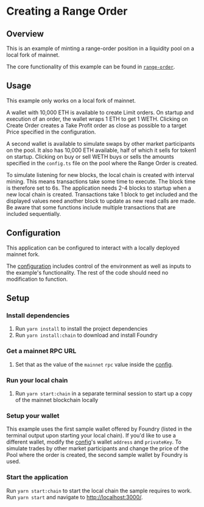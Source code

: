 # Creating a Range Order

## Overview

This is an example of minting a range-order position in a liquidity pool on a local fork of mainnet.

The core functionality of this example can be found in [`range-order`](./src/libs/range-order.ts).

## Usage

This example only works on a local fork of mainnet.

A wallet with 10,000 ETH is available to create Limit orders. On startup and execution of an order, the wallet wraps 1 ETH to get 1 WETH.
Clicking on Create Order creates a Take Profit order as close as possible to a target Price specified in the configuration.

A second wallet is available to simulate swaps by other market participants on the pool.
It also has 10,000 ETH available, half of which it sells for token1 on startup.
Clicking on buy or sell WETH buys or sells the amounts specified in the `config.ts` file on the pool where the Range Order is created.

To simulate listening for new blocks, the local chain is created with interval mining. This means transactions take some time to execute. The block time is therefore set to 6s.
The application needs 2-4 blocks to startup when a new local chain is created.
Transactions take 1 block to get included and the displayed values need another block to update as new read calls are made. Be aware that some functions include multiple transactions that are included sequentially.

## Configuration

This application can be configured to interact with a locally deployed mainnet fork.

The [configuration](./src/config.ts) includes control of the environment as well as inputs to the example's functionality. The rest of the code should need no modification to function.

## Setup

### Install dependencies

1. Run `yarn install` to install the project dependencies
2. Run `yarn install:chain` to download and install Foundry

### Get a mainnet RPC URL

1. Set that as the value of the `mainnet` `rpc` value inside the [config](./src/config.ts).

### Run your local chain

1. Run `yarn start:chain` in a separate terminal session to start up a copy of the mainnet blockchain locally

### Setup your wallet

This example uses the first sample wallet offered by Foundry (listed in the terminal output upon starting your local chain). If you'd like to use a different wallet, modify the [config](./src/config.ts)'s wallet `address` and `privateKey`.
To simulate trades by other market participants and change the price of the Pool where the order is created, the second sample wallet by Foundry is used.

### Start the application

Run `yarn start:chain` to start the local chain the sample requires to work.
Run `yarn start` and navigate to [http://localhost:3000/](http://localhost:3000/).
